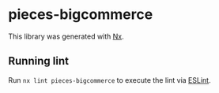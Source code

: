 # pieces-bigcommerce

This library was generated with [Nx](https://nx.dev).

## Running lint

Run `nx lint pieces-bigcommerce` to execute the lint via [ESLint](https://eslint.org/).
